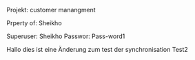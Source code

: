 Projekt: customer manangment

Prperty of: Sheikho

Superuser: Sheikho
Passwor: Pass-word1


Hallo dies ist eine Änderung zum test der synchronisation
Test2